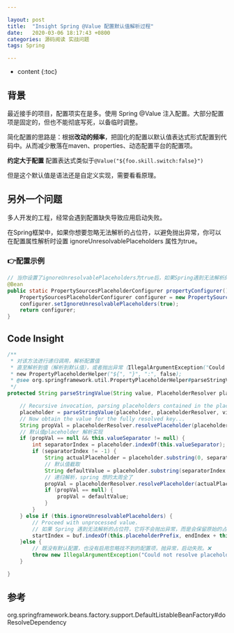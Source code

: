 ```yaml
---

layout: post
title:  "Insight Spring @Value 配置默认值解析过程"
date:   2020-03-06 18:17:43 +0800
categories: 源码阅读 实战问题
tags: Spring

---
```


* content
{:toc}

## 背景

最近接手的项目，配置项实在是多。使用 Spring @Value 注入配置。大部分配置项是固定的，但也不能彻底写死，以备临时调整。

简化配置的思路是：根据**改动的频率**，把固化的配置以默认值表达式形式配置到代码中。从而减少散落在maven、properties、动态配置平台的配置项。

**约定大于配置** 配置表达式类似于`@Value("${foo.skill.switch:false}")`

但是这个默认值是语法还是自定义实现，需要看看原理。

## 另外一个问题

多人开发的工程，经常会遇到配置缺失导致应用启动失败。

在Spring框架中，如果你想要忽略无法解析的占位符，以避免抛出异常，你可以在配置属性解析时设置 ignoreUnresolvablePlaceholders 属性为true。

### 👉配置示例

```java
// 当你设置了ignoreUnresolvablePlaceholders为true后，如果Spring遇到无法解析的占位符，它将不会抛出异常，而是会保留原始的占位符字符串。
@Bean
public static PropertySourcesPlaceholderConfigurer propertyConfigurer() {
    PropertySourcesPlaceholderConfigurer configurer = new PropertySourcesPlaceholderConfigurer();
    configurer.setIgnoreUnresolvablePlaceholders(true);
    return configurer;
}
```

## Code Insight

```java
/**
 * 对该方法进行递归调用，解析配置值
 * 直至解析到值（解析到默认值），或者抛出异常（IllegalArgumentException("Could not resolve placeholder XXX')）
 * new PropertyPlaceholderHelper("${", "}", ":", false);
 * @see org.springframework.util.PropertyPlaceholderHelper#parseStringValue
 */
protected String parseStringValue(String value, PlaceholderResolver placeholderResolver, Set<String> visitedPlaceholders) {

    // Recursive invocation, parsing placeholders contained in the placeholder key.
    placeholder = parseStringValue(placeholder, placeholderResolver, visitedPlaceholders);
    // Now obtain the value for the fully resolved key...
    String propVal = placeholderResolver.resolvePlaceholder(placeholder);
    // 默认值placeholder 解析实现
    if (propVal == null && this.valueSeparator != null) {
        int separatorIndex = placeholder.indexOf(this.valueSeparator);
        if (separatorIndex != -1) {
            String actualPlaceholder = placeholder.substring(0, separatorIndex);
            // 默认值截取
            String defaultValue = placeholder.substring(separatorIndex + this.valueSeparator.length());
            // 递归解析，spring 想的太周全了
            propVal = placeholderResolver.resolvePlaceholder(actualPlaceholder);
            if (propVal == null) {
                propVal = defaultValue;
            }
        }
    } else if (this.ignoreUnresolvablePlaceholders) {
        // Proceed with unprocessed value.
        // 如果 Spring 遇到无法解析的占位符，它将不会抛出异常，而是会保留原始的占位符字符串。
        startIndex = buf.indexOf(this.placeholderPrefix, endIndex + this.placeholderSuffix.length());
	}else {
        // 既没有默认配置，也没有启用忽略找不到的配置项，抛异常，启动失败。❌
        throw new IllegalArgumentException("Could not resolve placeholder '" + placeholder + "'" + " in value \"" + value + "\"");
    }

}
```

## 参考

org.springframework.beans.factory.support.DefaultListableBeanFactory#doResolveDependency
